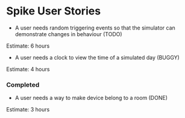 # Spike User Stories

- A user needs random triggering events so that the simulator can demonstrate changes in behaviour (TODO)

Estimate: 6 hours

- A user needs a clock to view the time of a simulated day (BUGGY)

Estimate: 4 hours

### Completed

- A user needs a way to make device belong to a room (DONE)

Estimate: 3 hours